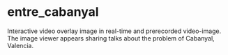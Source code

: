 # entre_cabanyal
Interactive video overlay image in real-time and prerecorded video-image. The image viewer appears sharing talks about the problem of Cabanyal, Valencia.
